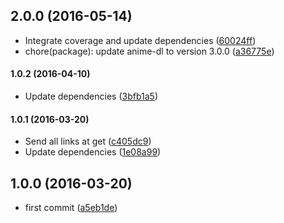## 2.0.0 (2016-05-14)

* Integrate coverage and update dependencies ([60024ff](https://github.com/lgaticaq/hubot-anime-dl/commit/60024ff))
* chore(package): update anime-dl to version 3.0.0 ([a36775e](https://github.com/lgaticaq/hubot-anime-dl/commit/a36775e))

#### 1.0.2 (2016-04-10)

* Update dependencies ([3bfb1a5](https://github.com/lgaticaq/hubot-anime-dl/commit/3bfb1a5))

#### 1.0.1 (2016-03-20)

* Send all links at get ([c405dc9](https://github.com/lgaticaq/hubot-anime-dl/commit/c405dc9))
* Update dependencies ([1e08a99](https://github.com/lgaticaq/hubot-anime-dl/commit/1e08a99))

## 1.0.0 (2016-03-20)

* first commit ([a5eb1de](https://github.com/lgaticaq/hubot-anime-dl/commit/a5eb1de))
